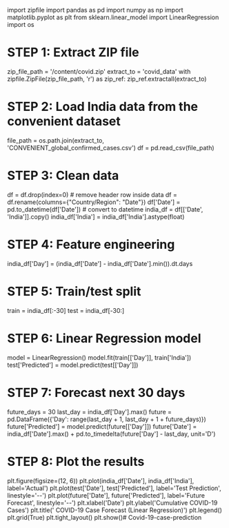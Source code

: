 import zipfile
import pandas as pd
import numpy as np
import matplotlib.pyplot as plt
from sklearn.linear_model import LinearRegression
import os

# STEP 1: Extract ZIP file
zip_file_path = '/content/covid.zip'
extract_to = 'covid_data'
with zipfile.ZipFile(zip_file_path, 'r') as zip_ref:
    zip_ref.extractall(extract_to)

# STEP 2: Load India data from the convenient dataset
file_path = os.path.join(extract_to, 'CONVENIENT_global_confirmed_cases.csv')
df = pd.read_csv(file_path)

# STEP 3: Clean data
df = df.drop(index=0)  # remove header row inside data
df = df.rename(columns={"Country/Region": "Date"})
df['Date'] = pd.to_datetime(df['Date'])  # convert to datetime
india_df = df[['Date', 'India']].copy()
india_df['India'] = india_df['India'].astype(float)

# STEP 4: Feature engineering
india_df['Day'] = (india_df['Date'] - india_df['Date'].min()).dt.days

# STEP 5: Train/test split
train = india_df[:-30]
test = india_df[-30:]

# STEP 6: Linear Regression model
model = LinearRegression()
model.fit(train[['Day']], train['India'])
test['Predicted'] = model.predict(test[['Day']])

# STEP 7: Forecast next 30 days
future_days = 30
last_day = india_df['Day'].max()
future = pd.DataFrame({'Day': range(last_day + 1, last_day + 1 + future_days)})
future['Predicted'] = model.predict(future[['Day']])
future['Date'] = india_df['Date'].max() + pd.to_timedelta(future['Day'] - last_day, unit='D')

# STEP 8: Plot the results
plt.figure(figsize=(12, 6))
plt.plot(india_df['Date'], india_df['India'], label='Actual')
plt.plot(test['Date'], test['Predicted'], label='Test Prediction', linestyle='--')
plt.plot(future['Date'], future['Predicted'], label='Future Forecast', linestyle='--')
plt.xlabel('Date')
plt.ylabel('Cumulative COVID-19 Cases')
plt.title(' COVID-19 Case Forecast (Linear Regression)')
plt.legend()
plt.grid(True)
plt.tight_layout()
plt.show()# Covid-19-case-prediction
